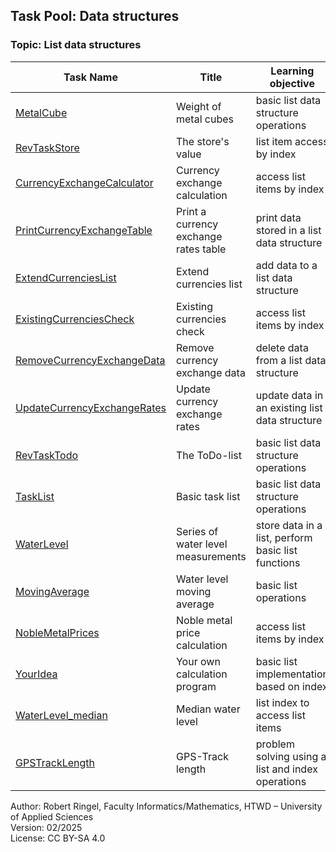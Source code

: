 ## Task Pool: Data structures

### Topic: List data structures


| **Task Name**                                                 | **Title**                              | **Learning objective**                               | **Complexity** | **Task type**          |
| ------------------------------------------------------------- | -------------------------------------- | ---------------------------------------------------- | -------------- | ---------------------- |
| [MetalCube](MetalCube.md)                                     | Weight of metal cubes                  | basic list data structure operations                 | 2 - normal     | worked out example     |
| [RevTaskStore](RevTaskStore.md)                               | The store's value                      | list item access by index                            | 2 - normal     | reverse task           |
| [CurrencyExchangeCalculator](CurrencyExchangeCalculator.md)   | Currency exchange calculation          | access list items by index                           | 2 - normal     | worked out example     |
| [PrintCurrencyExchangeTable](PrintCurrencyExchangeTable.md)   | Print a currency exchange rates table  | print data stored in a list data structure           | 2 - normal     | completion task        |
| [ExtendCurrenciesList](ExtendCurrenciesList.md)               | Extend currencies list                 | add data to a list data structure                    | 1 - low        | completion task        |
| [ExistingCurrenciesCheck](ExistingCurrenciesCheck.md)         | Existing currencies check              | access list items by index                           | 2 - normal     | completion task        |
| [RemoveCurrencyExchangeData](RemoveCurrencyExchangeData.md)   | Remove currency exchange data          | delete data from a list data structure               | 2 - normal     | completion task        |
| [UpdateCurrencyExchangeRates](UpdateCurrencyExchangeRates.md) | Update currency exchange rates         | update data in an existing list data structure       | 2 - normal     | completion task        |
| [RevTaskTodo](RevTaskTodo.md)                                 | The ToDo-list                          | basic list data structure operations                 | 2 - normal     | reverse task           |
| [TaskList](TaskList.md)                                       | Basic task list                        | basic list data structure operations                 | 2 - normal     | conventional task      |
| [WaterLevel](WaterLevel.md)                                   | Series of water level measurements     | store data in a list, perform basic list functions   | 2 - normal     | worked out example     |
| [MovingAverage](MovingAverage.md)                             | Water level moving average             | basic list operations                                | 2 - normal     | worked out example     |
| [NobleMetalPrices](NobleMetalPrices.md)                       | Noble metal price calculation          | access list items by index                           | 2 - normal     | imitation task         |
| [YourIdea](YourIdea.md)                                       | Your own calculation program           | basic list implementation based on index             | 2 - normal     | non-specific goal task |
| [WaterLevel_median](WaterLevel_median.md)                     | Median water level                     | list index to access list items                      | 3 - high       | conventional task      |
| [GPSTrackLength](GPSTrackLength.md)                           | GPS-Track length                       | problem solving using a list and index operations    | 3 - high       | conventional task      |

Author: Robert Ringel, Faculty Informatics/Mathematics, HTWD – University of Applied Sciences  
Version: 02/2025            
License: CC BY-SA 4.0
